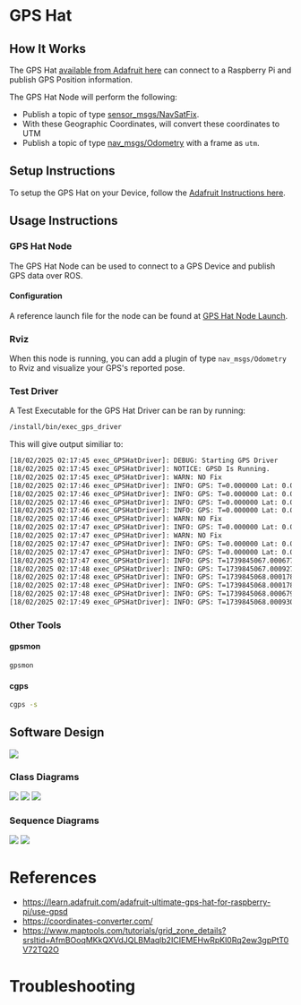 # GPS Hat

## How It Works
The GPS Hat [available from Adafruit here](https://www.adafruit.com/product/2324) can connect to a Raspberry Pi and publish GPS Position information.

The GPS Hat Node will perform the following:
- Publish a topic of type [sensor_msgs/NavSatFix](https://docs.ros.org/en/noetic/api/sensor_msgs/html/msg/NavSatFix.html).
- With these Geographic Coordinates, will convert these coordinates to UTM
- Publish a topic of type [nav_msgs/Odometry](https://docs.ros.org/en/noetic/api/nav_msgs/html/msg/Odometry.html) with a frame as `utm`.

## Setup Instructions
To setup the GPS Hat on your Device, follow the [Adafruit Instructions here](https://learn.adafruit.com/adafruit-ultimate-gps-hat-for-raspberry-pi).

## Usage Instructions
### GPS Hat Node
The GPS Hat Node can be used to connect to a GPS Device and publish GPS data over ROS.
#### Configuration
A reference launch file for the node can be found at [GPS Hat Node Launch](../../../nodes/GPSHatNode/launch/gps_hat_node.launch).

### Rviz
When this node is running, you can add a plugin of type `nav_msgs/Odometry` to Rviz and visualize your GPS's reported pose.

### Test Driver
A Test Executable for the GPS Hat Driver can be ran by running:
```bash
/install/bin/exec_gps_driver
```
This will give output similiar to:
```bash
[18/02/2025 02:17:45 exec_GPSHatDriver]: DEBUG: Starting GPS Driver
[18/02/2025 02:17:45 exec_GPSHatDriver]: NOTICE: GPSD Is Running.
[18/02/2025 02:17:45 exec_GPSHatDriver]: WARN: NO Fix
[18/02/2025 02:17:46 exec_GPSHatDriver]: INFO: GPS: T=0.000000 Lat: 0.000000 (Deg) Long: 0.000000 (Deg)
[18/02/2025 02:17:46 exec_GPSHatDriver]: INFO: GPS: T=0.000000 Lat: 0.000000 (Deg) Long: 0.000000 (Deg)
[18/02/2025 02:17:46 exec_GPSHatDriver]: INFO: GPS: T=0.000000 Lat: 0.000000 (Deg) Long: 0.000000 (Deg)
[18/02/2025 02:17:46 exec_GPSHatDriver]: INFO: GPS: T=0.000000 Lat: 0.000000 (Deg) Long: 0.000000 (Deg)
[18/02/2025 02:17:46 exec_GPSHatDriver]: WARN: NO Fix
[18/02/2025 02:17:47 exec_GPSHatDriver]: INFO: GPS: T=0.000000 Lat: 0.000000 (Deg) Long: 0.000000 (Deg)
[18/02/2025 02:17:47 exec_GPSHatDriver]: WARN: NO Fix
[18/02/2025 02:17:47 exec_GPSHatDriver]: INFO: GPS: T=0.000000 Lat: 0.000000 (Deg) Long: 0.000000 (Deg)
[18/02/2025 02:17:47 exec_GPSHatDriver]: INFO: GPS: T=0.000000 Lat: 0.000000 (Deg) Long: 0.000000 (Deg)
[18/02/2025 02:17:47 exec_GPSHatDriver]: INFO: GPS: T=1739845067.000677 Lat: 40.931603 (Deg) Long: -89.766058 (Deg)
[18/02/2025 02:17:48 exec_GPSHatDriver]: INFO: GPS: T=1739845067.000927 Lat: 40.931603 (Deg) Long: -89.766058 (Deg)
[18/02/2025 02:17:48 exec_GPSHatDriver]: INFO: GPS: T=1739845068.000178 Lat: 40.931603 (Deg) Long: -89.766058 (Deg)
[18/02/2025 02:17:48 exec_GPSHatDriver]: INFO: GPS: T=1739845068.000178 Lat: 40.931603 (Deg) Long: -89.766058 (Deg)
[18/02/2025 02:17:48 exec_GPSHatDriver]: INFO: GPS: T=1739845068.000679 Lat: 40.931605 (Deg) Long: -89.766063 (Deg)
[18/02/2025 02:17:49 exec_GPSHatDriver]: INFO: GPS: T=1739845068.000930 Lat: 40.931605 (Deg) Long: -89.766063 (Deg)

```

### Other Tools
#### gpsmon
```bash
gpsmon
```

#### cgps
```bash
cgps -s
```


## Software Design
![](../../output/Legend.png)
### Class Diagrams
![](../../../nodes/GPSHatNode/doc/output/GPSHatNodeClassDiagram.png)
![](../../../nodes/GPSHatNode/driver/GPSHatDriver/doc/output/GPSHatDriverClassDiagram.png)
![](../../../nodes/GPSHatNode/util/GPSUtility/doc/output/GPSUtilityClassDiagram.png)

### Sequence Diagrams
![](../../../nodes/GPSHatNode/doc/output/GPSHatNodeSequenceDiagram.png)
![](../../../nodes/GPSHatNode/driver/GPSHatDriver/doc/output/GPSHatDriverSequenceDiagram.png)

# References

- https://learn.adafruit.com/adafruit-ultimate-gps-hat-for-raspberry-pi/use-gpsd
- https://coordinates-converter.com/
- https://www.maptools.com/tutorials/grid_zone_details?srsltid=AfmBOoqMKkQXVdJQLBMaqlb2ICIEMEHwRpKl0Rq2ew3gpPtT0V72TQ2O

# Troubleshooting